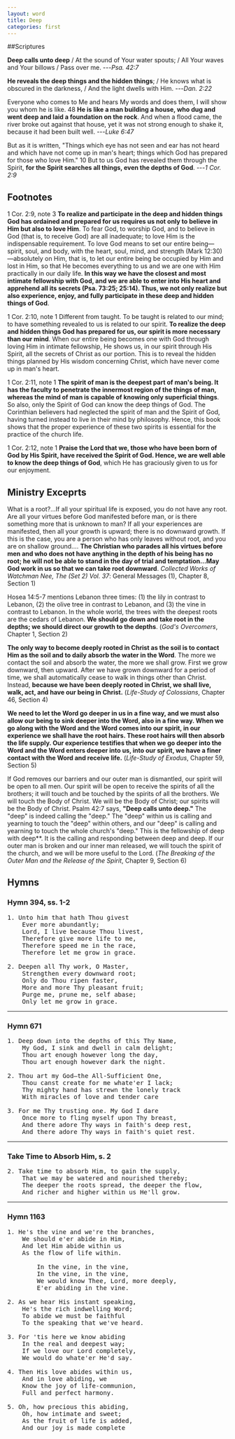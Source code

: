 ```yaml
---
layout: word
title: Deep
categories: first
---
```


##Scriptures

**Deep calls unto deep** / At the sound of Your water spouts; / All Your waves and Your billows / Pass over me.
---_Psa. 42:7_

**He reveals the deep things and the hidden things**; / He knows what is obscured in the darkness, / And the light dwells with Him.
---_Dan. 2:22_

Everyone who comes to Me and hears My words and does them, I will show you whom he is like. 48 **He is like a man building a house, who dug and went deep and laid a foundation on the rock**. And when a flood came, the river broke out against that house, yet it was not strong enough to shake it, because it had been built well.
---_Luke 6:47_

But as it is written, "Things which eye has not seen and ear has not heard and which have not come up in man's heart; things which God has prepared for those who love Him." 10 But to us God has revealed them through the Spirit, **for the Spirit searches all things, even the depths of God**.
---_1 Cor. 2:9_

## Footnotes

1 Cor. 2:9, note 3 **To realize and participate in the deep and hidden things God has ordained and prepared for us requires us not only to believe in Him but also to love Him**. To fear God, to worship God, and to believe in God (that is, to receive God) are all inadequate; to love Him is the indispensable requirement. To love God means to set our entire being—spirit, soul, and body, with the heart, soul, mind, and strength (Mark 12:30)—absolutely on Him, that is, to let our entire being be occupied by Him and lost in Him, so that He becomes everything to us and we are one with Him practically in our daily life. **In this way we have the closest and most intimate fellowship with God, and we are able to enter into His heart and apprehend all its secrets (Psa. 73:25; 25:14). Thus, we not only realize but also experience, enjoy, and fully participate in these deep and hidden things of God**.

1 Cor. 2:10, note 1 Different from taught. To be taught is related to our mind; to have something revealed to us is related to our spirit. **To realize the deep and hidden things God has prepared for us, our spirit is more necessary than our mind**. When our entire being becomes one with God through loving Him in intimate fellowship, He shows us, in our spirit through His Spirit, all the secrets of Christ as our portion. This is to reveal the hidden things planned by His wisdom concerning Christ, which have never come up in man's heart.

1 Cor. 2:11, note 1 **The spirit of man is the deepest part of man's being. It has the faculty to penetrate the innermost region of the things of man, whereas the mind of man is capable of knowing only superficial things**. So also, only the Spirit of God can know the deep things of God. The Corinthian believers had neglected the spirit of man and the Spirit of God, having turned instead to live in their mind by philosophy. Hence, this book shows that the proper experience of these two spirits is essential for the practice of the church life.

1 Cor. 2:12, note 1 **Praise the Lord that we, those who have been born of God by His Spirit, have received the Spirit of God. Hence, we are well able to know the deep things of God**, which He has graciously given to us for our enjoyment.

## Ministry Exceprts

What is a root?…If all your spiritual life is exposed, you do not have any root. Are all your virtues before God manifested before man, or is there something more that is unknown to man? If all your experiences are manifested, then all your growth is upward; there is no downward growth. If this is the case, you are a person who has only leaves without root, and you are on shallow ground…. **The Christian who parades all his virtues before men and who does not have anything in the depth of his being has no root; he will not be able to stand in the day of trial and temptation…May God work in us so that we can take root downward**. _Collected Works of Watchman Nee, The (Set 2) Vol. 37_: General Messages (1), Chapter 8, Section 1)

Hosea 14:5-7 mentions Lebanon three times: (1) the lily in contrast to Lebanon, (2) the olive tree in contrast to Lebanon, and (3) the vine in contrast to Lebanon. In the whole world, the trees with the deepest roots are the cedars of Lebanon. **We should go down and take root in the depths; we should direct our growth to the depths**. (_God's Overcomers_, Chapter 1, Section 2)

**The only way to become deeply rooted in Christ as the soil is to contact Him as the soil and to daily absorb the water in the Word**. The more we contact the soil and absorb the water, the more we shall grow. First we grow downward, then upward. After we have grown downward for a period of time, we shall automatically cease to walk in things other than Christ. Instead, **because we have been deeply rooted in Christ, we shall live, walk, act, and have our being in Christ.** (_Life-Study of Colossians_, Chapter 46, Section 4)

**We need to let the Word go deeper in us in a fine way, and we must also allow our being to sink deeper into the Word, also in a fine way. When we go along with the Word and the Word comes into our spirit, in our experience we shall have the root hairs. These root hairs will then absorb the life supply. Our experience testifies that when we go deeper into the Word and the Word enters deeper into us, into our spirit, we have a finer contact with the Word and receive life.** (_Life-Study of Exodus_, Chapter 59, Section 5)

If God removes our barriers and our outer man is dismantled, our spirit will be open to all men. Our spirit will be open to receive the spirits of all the brothers; it will touch and be touched by the spirits of all the brothers. We will touch the Body of Christ. We will be the Body of Christ; our spirits will be the Body of Christ. Psalm 42:7 says, **"Deep calls unto deep."** The "deep" is indeed calling the "deep." The "deep" within us is calling and yearning to touch the "deep" within others, and our "deep" is calling and yearning to touch the whole church's "deep." This is the fellowship of deep with deep**. It is the calling and responding between deep and deep. If our outer man is broken and our inner man released, we will touch the spirit of the church, and we will be more useful to the Lord. (_The Breaking of the Outer Man and the Release of the Spirit_, Chapter 9, Section 6)

## Hymns

### Hymn 394, ss. 1-2

<pre>
1. Unto him that hath Thou givest  
    Ever more abundantly;  
    Lord, I live because Thou livest,  
    Therefore give more life to me,  
    Therefore speed me in the race,  
    Therefore let me grow in grace.

2. Deepen all Thy work, O Master,  
    Strengthen every downward root;  
    Only do Thou ripen faster,  
    More and more Thy pleasant fruit;  
    Purge me, prune me, self abase;  
    Only let me grow in grace.
</pre>

---

### Hymn 671

<pre>
1. Deep down into the depths of this Thy Name,  
    My God, I sink and dwell in calm delight;  
    Thou art enough however long the day,  
    Thou art enough however dark the night.

2. Thou art my God—the All-Sufficient One,  
    Thou canst create for me whate'er I lack;  
    Thy mighty hand has strewn the lonely track  
    With miracles of love and tender care

3. For me Thy trusting one. My God I dare
    Once more to fling myself upon Thy breast,
    And there adore Thy ways in faith's deep rest,
    And there adore Thy ways in faith's quiet rest.
</pre>

---

### Take Time to Absorb Him, s. 2

<pre>
2. Take time to absorb Him, to gain the supply,  
    That we may be watered and nourished thereby;  
    The deeper the roots spread, the deeper the flow,  
    And richer and higher within us He'll grow.
</pre>

---

### Hymn 1163

<pre>
1. He's the vine and we're the branches,
    We should e'er abide in Him,
    And let Him abide within us
    As the flow of life within.

        In the vine, in the vine,
        In the vine, in the vine,
        We would know Thee, Lord, more deeply,
        E'er abiding in the vine.

2. As we hear His instant speaking,
    He's the rich indwelling Word;
    To abide we must be faithful
    To the speaking that we've heard.

3. For 'tis here we know abiding
    In the real and deepest way;
    If we love our Lord completely,
    We would do whate'er He'd say.

4. Then His love abides within us,
    And in love abiding, we
    Know the joy of life-communion,
    Full and perfect harmony.

5. Oh, how precious this abiding,
    Oh, how intimate and sweet;
    As the fruit of life is added,
    And our joy is made complete
</pre>
